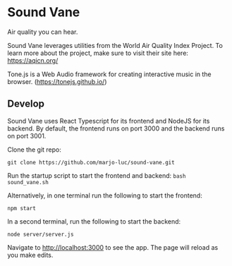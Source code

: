# Sound Vane

Air quality you can hear.

Sound Vane leverages utilities from the World Air Quality Index Project. To learn more about the project, make sure to visit their site here: https://aqicn.org/

Tone.js is a Web Audio framework for creating interactive music in the browser. (https://tonejs.github.io/)

## Develop

Sound Vane uses React Typescript for its frontend and NodeJS for its backend. By default, the frontend runs on port 3000 and the backend runs on port 3001.


Clone the git repo:

`git clone https://github.com/marjo-luc/sound-vane.git`

Run the startup script to start the frontend and backend:
`bash sound_vane.sh`


Alternatively, in one terminal run the following to start the frontend:

`npm start`


In a second terminal, run the following to start the backend:

`node server/server.js`


Navigate to [http://localhost:3000](http://localhost:3000) to see the app. The page will reload as you make edits.
